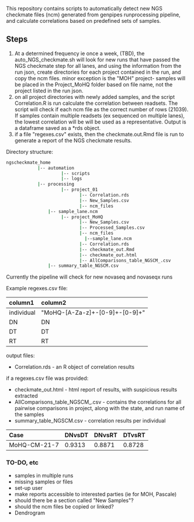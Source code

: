This repository contains scripts to automatically detect new NGS checkmate files (ncm) generated from genpipes runprocessing pipeline, and calculate correlations based on predefined sets of samples.

## Steps
1. At a determined frequency ie once a week, (TBD), the auto_NGS_checkmate.sh will look for new runs that have passed the NGS checkmate step for all lanes, and using the information from the run json, create directories for each project contained in the run, and copy the ncm files. minor exception is the "MOH" project- samples will be placed in the Project_MoHQ folder based on file name, not the project listed in the run json. 
2. on all project directories with newly added samples, and the script Correlation.R is run calculate the correlation between readsets. The script will check if each ncm file as the correct number of rows (21039). If samples contain multiple readsets (ex sequenced on multiple lanes), the lowest correlation will be will be used as a representative. Output is a dataframe saved as a  *rds object.
3. if a file "regexes.csv" exists, then the checkmate.out.Rmd file is run to generate a report of the NGS checkmate results.

Directory structure:
``` bash
ngscheckmate_home
            |-- automation
                     |-- scripts
                     |-- logs
            |-- processing
                     |-- project_01
                            |-- Correlation.rds
                            |-- New_Samples.csv
                            |-- ncm_files
				|-- sample_lane.ncm
                     |-- project_MoHQ
                            |-- New_Samples.csv
                            |-- Processed_Samples.csv
                            |-- ncm_files
                              |--sample_lane.ncm
                            |-- Correlation.rds
                            |-- checkmate_out.Rmd 
                            |-- checkmate_out.html
                            |-- AllComparisons_table_NGSCM_.csv
			    |-- summary_table_NGSCM.csv	

```

Currently the pipeline will check for new novaseq and novaseqx runs 

Example regexes.csv file:

| column1 | column2 |
|:-------|:-------|
| individual | "MoHQ-[A-Za-z]+-[0-9]+-[0-9]+" |
| DN | DN |
| DT | DT |
| RT | RT |

output files: 
- Correlation.rds - an R object of correlation results 

if a regexes.csv file was provided:  
- checkmate_out.html - html report of results, with suspicious results extracted
- AllComparisons_table_NGSCM_.csv - contains the correlations for all pairwise comparisons in project, along with the state, and run name of the samples
- summary_table_NGSCM.csv - correlation results per individual

| Case | DNvsDT | DNvsRT | DTvsRT |
|:----|:-------|:--------|:----------|
|MoHQ-CM-21-7 | 0.9313| 0.8871| 0.8728 | 


### TO-DO, etc
- samples in multiple runs
- missing samples or files
- set-up user
- make reports accessible to interested parties (ie for MOH, Pascale) 
- should there be a section called "New Samples"?
- should the ncm files be copied or linked?
- Dendrogram
